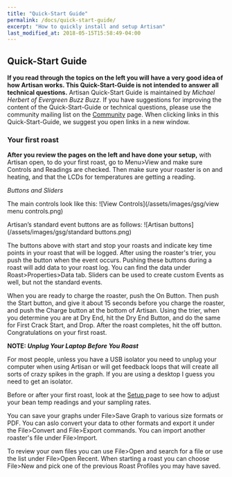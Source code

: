 ```yaml
---
title: "Quick-Start Guide"
permalink: /docs/quick-start-guide/
excerpt: "How to quickly install and setup Artisan"
last_modified_at: 2018-05-15T15:58:49-04:00
---
```


## Quick-Start Guide

**If you read through the topics on the left you will have a very good idea of how Artisan works.  This Quick-Start-Guide is not intended to answer all technical questions.**  Artisan Quick-Start Guide is maintained by *Michael Herbert of Evergreen Buzz Buzz.*  If you have suggestions for improving the content of the Quick-Start-Guide or technical questions, please use the community mailing list on the [Community](https://artisan-scope.org/docs/community/) page.  When clicking links in this Quick-Start-Guide, we suggest you open links in a new window.  

### Your first roast

**After you review the pages on the left and have done your setup,** with Artisan open, to do your first roast, go to Menu>View and make sure Controls and Readings are checked.  Then make sure your roaster is on and heating, and that the LCDs for temperatures are getting a reading.  

*Buttons and Sliders*

The main controls look like this:
![View Controls](/assets/images/gsg/view menu controls.png)

Artisan’s standard event buttons are as follows:
![Artisan buttons](/assets/images/gsg/standard buttons.png)

The buttons above with start and stop your roasts and indicate key time points in your roast that will be logged.  After using the roaster's trier, you push the button when the event occurs.  Pushing these buttons during a roast will add data to your roast log.  You can find the data under Roast>Properties>Data tab. Sliders can be used to create custom Events as well, but not the standard events.   

When you are ready to charge the roaster, push the On Button. Then push the Start button, and give it about 15 seconds before you charge the roaster, and push the Charge button at the bottom of Artisan.  Using the trier, when you determine you are at Dry End, hit the Dry End Button, and do the same for First Crack Start, and Drop.  After the roast completes, hit the off button.  Congratulations on your first roast.  

**NOTE:
*Unplug Your Laptop Before You Roast***

For most people, unless you have a USB isolator you need to unplug your computer when using Artisan or will get feedback loops that will create all sorts of crazy spikes in the graph.  If you are using a desktop I guess you need to get an isolator.

Before or after your first roast, look at the [Setup ](https://artisan-scope.org/docs/setup/) page to see how to adjust your bean temp readings and your sampling rates.

You can save your graphs under File>Save Graph to various size formats or PDF.  You can aslo convert your data to other formats and export it under the File>Convert and File>Export commands.  You can import another roaster's file under File>Import.  

To review your own files you can use File>Open and search for a file or use the list under File>Open Recent.  When starting a roast you can choose File>New and pick one of the previous Roast Profiles you may have saved.  
